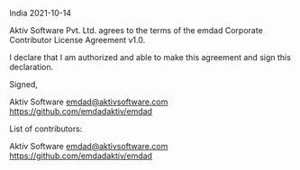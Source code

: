 India 2021-10-14

Aktiv Software Pvt. Ltd. agrees to the terms of the emdad Corporate Contributor License Agreement v1.0.

I declare that I am authorized and able to make this agreement and sign this declaration.

Signed,

Aktiv Software emdad@aktivsoftware.com https://github.com/emdadaktiv/emdad

List of contributors:

Aktiv Software emdad@aktivsoftware.com https://github.com/emdadaktiv/emdad
